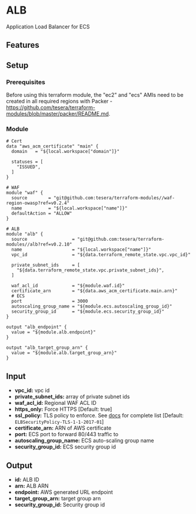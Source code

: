 # ALB
Application Load Balancer for ECS

## Features

## Setup

### Prerequisites
Before using this terraform module, the "ec2" and "ecs" AMIs need to be created in all required regions with Packer - https://github.com/tesera/terraform-modules/blob/master/packer/README.md. 

### Module
```hcl-terraform
# Cert
data "aws_acm_certificate" "main" {
  domain   = "${local.workspace["domain"]}"

  statuses = [
    "ISSUED",
  ]
}

# WAF
module "waf" {
  source        = "git@github.com:tesera/terraform-modules//waf-region-owasp?ref=v0.2.4"
  name          = "${local.workspace["name"]}"
  defaultAction = "ALLOW"
}

# ALB
module "alb" {
  source                 = "git@github.com:tesera/terraform-modules//alb?ref=v0.2.10"
  name                   = "${local.workspace["name"]}"
  vpc_id                 = "${data.terraform_remote_state.vpc.vpc_id}"

  private_subnet_ids     = [
    "${data.terraform_remote_state.vpc.private_subnet_ids}",
  ]

  waf_acl_id             = "${module.waf.id}"
  certificate_arn        = "${data.aws_acm_certificate.main.arn}"
  # ECS
  port                   = 3000
  autoscaling_group_name = "${module.ecs.autoscaling_group_id}"
  security_group_id      = "${module.ecs.security_group_id}"
}

output "alb_endpoint" {
  value = "${module.alb.endpoint}"
}

output "alb_target_group_arn" {
  value = "${module.alb.target_group_arn}"
}
```

## Input
- **vpc_id:** vpc id
- **private_subnet_ids:** array of private subnet ids
- **waf_acl_id:** Regional WAF ACL ID
- **https_only:** Force HTTPS [Default: true]
- **ssl_policy:** TLS policy to enforce. See [docs](https://docs.aws.amazon.com/elasticloadbalancing/latest/application/create-https-listener.html) for complete list [Default: `ELBSecurityPolicy-TLS-1-1-2017-01`]
- **certificate_arn:** ARN of AWS certificate
- **port:** ECS port to forward 80/443 traffic to
- **autoscaling_group_name:** ECS auto-scaling group name
- **security_group_id:** ECS security group id

## Output
- **id:** ALB ID
- **arn:** ALB ARN
- **endpoint:** AWS generated URL endpoint
- **target_group_arn:** target group arn
- **security_group_id:** Security group id
